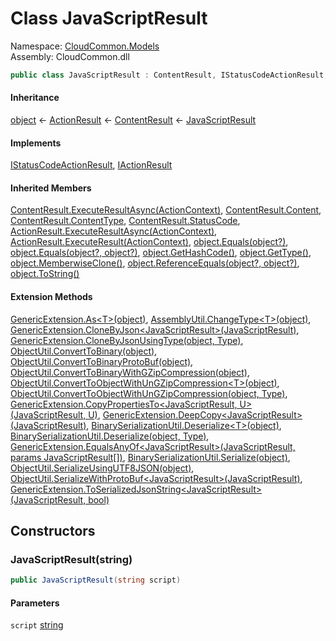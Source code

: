 #  Class JavaScriptResult

Namespace: [CloudCommon.Models](CloudCommon.Models.md)  
Assembly: CloudCommon.dll  

```csharp
public class JavaScriptResult : ContentResult, IStatusCodeActionResult, IActionResult
```

#### Inheritance

[object](https://learn.microsoft.com/dotnet/api/system.object) ← 
[ActionResult](https://learn.microsoft.com/dotnet/api/microsoft.aspnetcore.mvc.actionresult) ← 
[ContentResult](https://learn.microsoft.com/dotnet/api/microsoft.aspnetcore.mvc.contentresult) ← 
[JavaScriptResult](CloudCommon.Models.JavaScriptResult.md)

#### Implements

[IStatusCodeActionResult](https://learn.microsoft.com/dotnet/api/microsoft.aspnetcore.mvc.infrastructure.istatuscodeactionresult), 
[IActionResult](https://learn.microsoft.com/dotnet/api/microsoft.aspnetcore.mvc.iactionresult)

#### Inherited Members

[ContentResult.ExecuteResultAsync\(ActionContext\)](https://learn.microsoft.com/dotnet/api/microsoft.aspnetcore.mvc.contentresult.executeresultasync), 
[ContentResult.Content](https://learn.microsoft.com/dotnet/api/microsoft.aspnetcore.mvc.contentresult.content), 
[ContentResult.ContentType](https://learn.microsoft.com/dotnet/api/microsoft.aspnetcore.mvc.contentresult.contenttype), 
[ContentResult.StatusCode](https://learn.microsoft.com/dotnet/api/microsoft.aspnetcore.mvc.contentresult.statuscode), 
[ActionResult.ExecuteResultAsync\(ActionContext\)](https://learn.microsoft.com/dotnet/api/microsoft.aspnetcore.mvc.actionresult.executeresultasync), 
[ActionResult.ExecuteResult\(ActionContext\)](https://learn.microsoft.com/dotnet/api/microsoft.aspnetcore.mvc.actionresult.executeresult), 
[object.Equals\(object?\)](https://learn.microsoft.com/dotnet/api/system.object.equals\#system\-object\-equals\(system\-object\)), 
[object.Equals\(object?, object?\)](https://learn.microsoft.com/dotnet/api/system.object.equals\#system\-object\-equals\(system\-object\-system\-object\)), 
[object.GetHashCode\(\)](https://learn.microsoft.com/dotnet/api/system.object.gethashcode), 
[object.GetType\(\)](https://learn.microsoft.com/dotnet/api/system.object.gettype), 
[object.MemberwiseClone\(\)](https://learn.microsoft.com/dotnet/api/system.object.memberwiseclone), 
[object.ReferenceEquals\(object?, object?\)](https://learn.microsoft.com/dotnet/api/system.object.referenceequals), 
[object.ToString\(\)](https://learn.microsoft.com/dotnet/api/system.object.tostring)

#### Extension Methods

[GenericExtension.As<T\>\(object\)](CloudCommon.Extensions.GenericExtension.md\#CloudCommon\_Extensions\_GenericExtension\_As\_\_1\_System\_Object\_), 
[AssemblyUtil.ChangeType<T\>\(object\)](CloudCommon.Utils.AssemblyUtil.md\#CloudCommon\_Utils\_AssemblyUtil\_ChangeType\_\_1\_System\_Object\_), 
[GenericExtension.CloneByJson<JavaScriptResult\>\(JavaScriptResult\)](CloudCommon.Extensions.GenericExtension.md\#CloudCommon\_Extensions\_GenericExtension\_CloneByJson\_\_1\_\_\_0\_), 
[GenericExtension.CloneByJsonUsingType\(object, Type\)](CloudCommon.Extensions.GenericExtension.md\#CloudCommon\_Extensions\_GenericExtension\_CloneByJsonUsingType\_System\_Object\_System\_Type\_), 
[ObjectUtil.ConvertToBinary\(object\)](CloudCommon.Utils.ObjectUtil.md\#CloudCommon\_Utils\_ObjectUtil\_ConvertToBinary\_System\_Object\_), 
[ObjectUtil.ConvertToBinaryProtoBuf\(object\)](CloudCommon.Utils.ObjectUtil.md\#CloudCommon\_Utils\_ObjectUtil\_ConvertToBinaryProtoBuf\_System\_Object\_), 
[ObjectUtil.ConvertToBinaryWithGZipCompression\(object\)](CloudCommon.Utils.ObjectUtil.md\#CloudCommon\_Utils\_ObjectUtil\_ConvertToBinaryWithGZipCompression\_System\_Object\_), 
[ObjectUtil.ConvertToObjectWithUnGZipCompression<T\>\(object\)](CloudCommon.Utils.ObjectUtil.md\#CloudCommon\_Utils\_ObjectUtil\_ConvertToObjectWithUnGZipCompression\_\_1\_System\_Object\_), 
[ObjectUtil.ConvertToObjectWithUnGZipCompression\(object, Type\)](CloudCommon.Utils.ObjectUtil.md\#CloudCommon\_Utils\_ObjectUtil\_ConvertToObjectWithUnGZipCompression\_System\_Object\_System\_Type\_), 
[GenericExtension.CopyPropertiesTo<JavaScriptResult, U\>\(JavaScriptResult, U\)](CloudCommon.Extensions.GenericExtension.md\#CloudCommon\_Extensions\_GenericExtension\_CopyPropertiesTo\_\_2\_\_\_0\_\_\_1\_), 
[GenericExtension.DeepCopy<JavaScriptResult\>\(JavaScriptResult\)](CloudCommon.Extensions.GenericExtension.md\#CloudCommon\_Extensions\_GenericExtension\_DeepCopy\_\_1\_\_\_0\_), 
[BinarySerializationUtil.Deserialize<T\>\(object\)](CloudCommon.Utils.BinarySerializationUtil.md\#CloudCommon\_Utils\_BinarySerializationUtil\_Deserialize\_\_1\_System\_Object\_), 
[BinarySerializationUtil.Deserialize\(object, Type\)](CloudCommon.Utils.BinarySerializationUtil.md\#CloudCommon\_Utils\_BinarySerializationUtil\_Deserialize\_System\_Object\_System\_Type\_), 
[GenericExtension.EqualsAnyOf<JavaScriptResult\>\(JavaScriptResult, params JavaScriptResult\[\]\)](CloudCommon.Extensions.GenericExtension.md\#CloudCommon\_Extensions\_GenericExtension\_EqualsAnyOf\_\_1\_\_\_0\_\_\_0\_\_\_), 
[BinarySerializationUtil.Serialize\(object\)](CloudCommon.Utils.BinarySerializationUtil.md\#CloudCommon\_Utils\_BinarySerializationUtil\_Serialize\_System\_Object\_), 
[ObjectUtil.SerializeUsingUTF8JSON\(object\)](CloudCommon.Utils.ObjectUtil.md\#CloudCommon\_Utils\_ObjectUtil\_SerializeUsingUTF8JSON\_System\_Object\_), 
[ObjectUtil.SerializeWithProtoBuf<JavaScriptResult\>\(JavaScriptResult\)](CloudCommon.Utils.ObjectUtil.md\#CloudCommon\_Utils\_ObjectUtil\_SerializeWithProtoBuf\_\_1\_\_\_0\_), 
[GenericExtension.ToSerializedJsonString<JavaScriptResult\>\(JavaScriptResult, bool\)](CloudCommon.Extensions.GenericExtension.md\#CloudCommon\_Extensions\_GenericExtension\_ToSerializedJsonString\_\_1\_\_\_0\_System\_Boolean\_)

## Constructors

###  JavaScriptResult\(string\)

```csharp
public JavaScriptResult(string script)
```

#### Parameters

`script` [string](https://learn.microsoft.com/dotnet/api/system.string)

